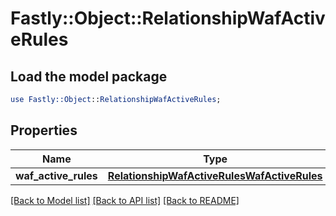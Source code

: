 # Fastly::Object::RelationshipWafActiveRules

## Load the model package
```perl
use Fastly::Object::RelationshipWafActiveRules;
```

## Properties
Name | Type | Description | Notes
------------ | ------------- | ------------- | -------------
**waf_active_rules** | [**RelationshipWafActiveRulesWafActiveRules**](RelationshipWafActiveRulesWafActiveRules.md) |  | [optional] 

[[Back to Model list]](../README.md#documentation-for-models) [[Back to API list]](../README.md#documentation-for-api-endpoints) [[Back to README]](../README.md)


